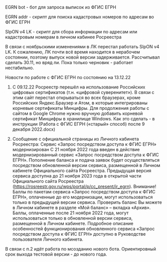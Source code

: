 EGRN bot - бот для запроса выписок из ФГИС ЕГРН

EGRN addr - скрипт для поиска кадастровых номеров по адресам во ФГИС ЕГРН

SIpON v4 LK - скрипт для сбора информации по адресам или кадастровым номерам в личном кабинее Росреестра

В связи с ноябрьскими изменениями в ЛК перестал работать SIpON v4 LK. К сожалению, ЛК почти всё время находится в нерабочем состоянии, поэтому выпуск новой версии задерживается. Рассчитывал сделать 30.11, но вряд ли. Пока только черновик - работает нестабильно.


Новости по работе с ФГИС ЕГРН 
по состоянию на 13.12.22

1. С 09.12.22 Росреестр перешёл на использование Российских цифровых сертификатов (т.н. «цифровой суверенитет»). В связи с этим сайт перестал открываться во всех браузерах, кроме Российских Яндекс.Браузер и Атом, в которые интегрированы корневые сертификаты Минцифры.
Для продолжения работы с сайтом в Google Chrome нужно вручную добавить корневой сертификат Минцифры в хранилище Windows.
Как это сделать - в инструкции (Работа с ФГИС ЕГРН («старый» способ) после 9 декабря 2022.docx)

2. Сообщение с официальной страницы из Личного кабинета Росреестра:
Сервис «Запрос посредством доступа к ФГИС ЕГРН» модернизирован
С 21 ноября 2022 года введен в действие модернизированный сервис «Запрос посредством доступа к ФГИС ЕГРН».
Пополнение баланса и подача заявок будет осуществляться посредством обновленной версии сервиса, размещенной в Личном кабинете Официального сайта Росреестра. Предыдущая версия сервиса доступна до 21 ноября 2023 года в открытой части Официального сайта Росреестра (https://rosreestr.gov.ru/wps/portal/p/cc_present/ir_egrn).
Внимание!
Баллы по пакетам сервиса «Запрос посредством доступа к ФГИС ЕГРН», оплаченные до его модернизации, могут использоваться только в предыдущей версии сервиса. Проверить баланс Вы можете в Личном кабинете в разделе «Мой баланс» – вкладка «Архив».
Баллы, оплаченные после 21 ноября 2022 года, могут использоваться только в обновленной версии сервиса, размещенной в Личном кабинете.
Подробное описание особенностей функционирования обновленного сервиса «Запрос посредством доступа к ФГИС ЕГРН» доступно в Руководстве пользователя Личного кабинета.

В связи с п.2 идёт работа по мсозданию нового бота. Ориентировный срок выхода тестовой версии - до нового года.
